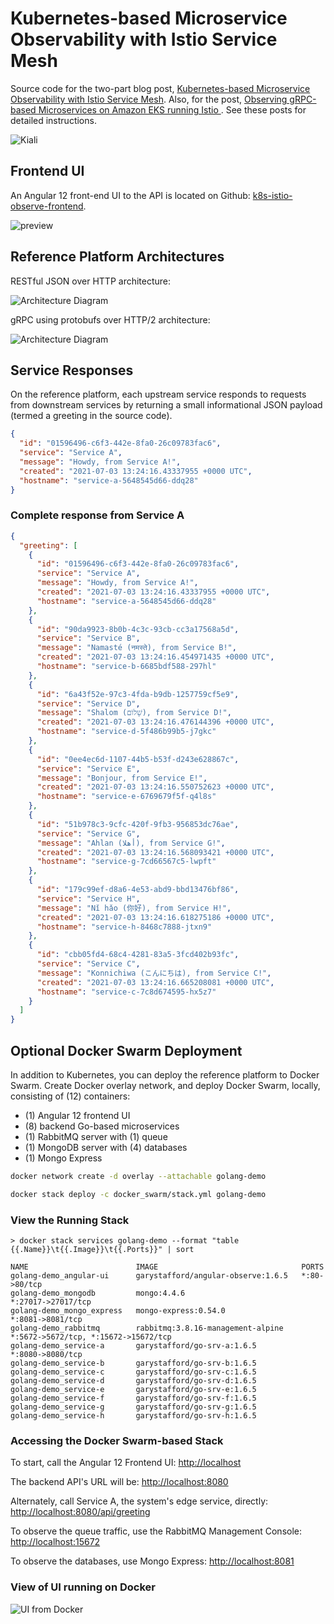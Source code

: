 # Kubernetes-based Microservice Observability with Istio Service Mesh

Source code for the two-part blog
post, [Kubernetes-based Microservice Observability with Istio Service Mesh](https://garystafford.medium.com/kubernetes-based-microservice-observability-with-istio-service-mesh-part-1-of-2-19084d13a866). Also, for the post, [Observing gRPC-based Microservices on Amazon EKS running Istio
](https://garystafford.medium.com/observing-grpc-based-microservices-on-amazon-eks-running-istio-77ba90dd8cc0). See these posts for detailed instructions.

![Kiali](pics/kiali_new.png)

## Frontend UI

An Angular 12 front-end UI to the API is located on
Github: [k8s-istio-observe-frontend](https://github.com/garystafford/k8s-istio-observe-frontend/tree/2021-istio).

![preview](pics/ui_new.png)

## Reference Platform Architectures

RESTful JSON over HTTP architecture:

![Architecture Diagram](pics/architecture.png)

gRPC using protobufs over HTTP/2 architecture:

![Architecture Diagram](pics/grpc_platform.png)

## Service Responses

On the reference platform, each upstream service responds to requests from downstream services by returning a small
informational JSON payload (termed a greeting in the source code).

```json
{
  "id": "01596496-c6f3-442e-8fa0-26c09783fac6",
  "service": "Service A",
  "message": "Howdy, from Service A!",
  "created": "2021-07-03 13:24:16.43337955 +0000 UTC",
  "hostname": "service-a-5648545d66-ddq28"
}
```

### Complete response from Service A

```json
{
  "greeting": [
    {
      "id": "01596496-c6f3-442e-8fa0-26c09783fac6",
      "service": "Service A",
      "message": "Howdy, from Service A!",
      "created": "2021-07-03 13:24:16.43337955 +0000 UTC",
      "hostname": "service-a-5648545d66-ddq28"
    },
    {
      "id": "90da9923-8b0b-4c3c-93cb-cc3a17568a5d",
      "service": "Service B",
      "message": "Namasté (नमस्ते), from Service B!",
      "created": "2021-07-03 13:24:16.454971435 +0000 UTC",
      "hostname": "service-b-6685bdf588-297hl"
    },
    {
      "id": "6a43f52e-97c3-4fda-b9db-1257759cf5e9",
      "service": "Service D",
      "message": "Shalom (שָׁלוֹם), from Service D!",
      "created": "2021-07-03 13:24:16.476144396 +0000 UTC",
      "hostname": "service-d-5f486b99b5-j7gkc"
    },
    {
      "id": "0ee4ec6d-1107-44b5-b53f-d243e628867c",
      "service": "Service E",
      "message": "Bonjour, from Service E!",
      "created": "2021-07-03 13:24:16.550752623 +0000 UTC",
      "hostname": "service-e-6769679f5f-q4l8s"
    },
    {
      "id": "51b978c3-9cfc-420f-9fb3-956853dc76ae",
      "service": "Service G",
      "message": "Ahlan (أهلا), from Service G!",
      "created": "2021-07-03 13:24:16.568093421 +0000 UTC",
      "hostname": "service-g-7cd66567c5-lwpft"
    },
    {
      "id": "179c99ef-d8a6-4e53-abd9-bbd13476bf86",
      "service": "Service H",
      "message": "Nǐ hǎo (你好), from Service H!",
      "created": "2021-07-03 13:24:16.618275186 +0000 UTC",
      "hostname": "service-h-8468c7888-jtxn9"
    },
    {
      "id": "cbb05fd4-68c4-4281-83a5-3fcd402b93fc",
      "service": "Service C",
      "message": "Konnichiwa (こんにちは), from Service C!",
      "created": "2021-07-03 13:24:16.665208081 +0000 UTC",
      "hostname": "service-c-7c8d674595-hx5z7"
    }
  ]
}
```

## Optional Docker Swarm Deployment

In addition to Kubernetes, you can deploy the reference platform to Docker Swarm. Create Docker overlay network, and deploy Docker Swarm, locally, consisting of (12) containers:

- (1) Angular 12 frontend UI
- (8) backend Go-based microservices
- (1) RabbitMQ server with (1) queue
- (1) MongoDB server with (4) databases
- (1) Mongo Express

```bash
docker network create -d overlay --attachable golang-demo

docker stack deploy -c docker_swarm/stack.yml golang-demo
```

### View the Running Stack

```text
> docker stack services golang-demo --format "table {{.Name}}\t{{.Image}}\t{{.Ports}}" | sort

NAME                        IMAGE                                PORTS
golang-demo_angular-ui      garystafford/angular-observe:1.6.5   *:80->80/tcp
golang-demo_mongodb         mongo:4.4.6                          *:27017->27017/tcp
golang-demo_mongo_express   mongo-express:0.54.0                 *:8081->8081/tcp
golang-demo_rabbitmq        rabbitmq:3.8.16-management-alpine    *:5672->5672/tcp, *:15672->15672/tcp
golang-demo_service-a       garystafford/go-srv-a:1.6.5          *:8080->8080/tcp
golang-demo_service-b       garystafford/go-srv-b:1.6.5
golang-demo_service-c       garystafford/go-srv-c:1.6.5
golang-demo_service-d       garystafford/go-srv-d:1.6.5
golang-demo_service-e       garystafford/go-srv-e:1.6.5
golang-demo_service-f       garystafford/go-srv-f:1.6.5
golang-demo_service-g       garystafford/go-srv-g:1.6.5
golang-demo_service-h       garystafford/go-srv-h:1.6.5
```

### Accessing the Docker Swarm-based Stack

To start, call the Angular 12 Frontend UI: <http://localhost>

The backend API's URL will be: <http://localhost:8080>

Alternately, call Service A, the system's edge service, directly: <http://localhost:8080/api/greeting>

To observe the queue traffic, use the RabbitMQ Management Console: <http://localhost:15672>

To observe the databases, use Mongo Express: <http://localhost:8081>

### View of UI running on Docker

![UI from Docker](pics/ui_docker.png)